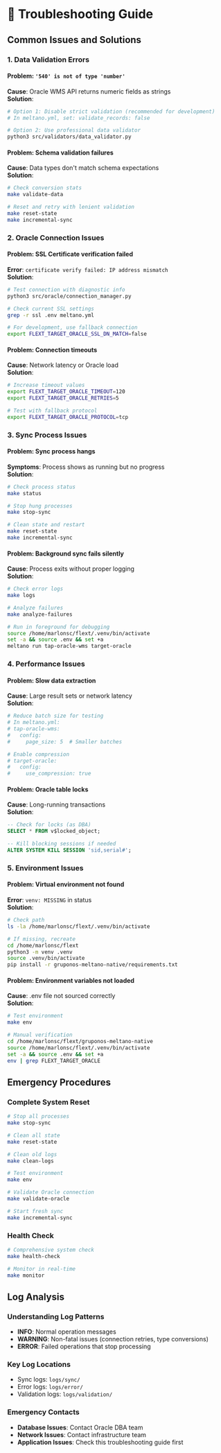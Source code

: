 # 🔧 Troubleshooting Guide

## Common Issues and Solutions

### 1. Data Validation Errors

#### Problem: `'540' is not of type 'number'`

**Cause**: Oracle WMS API returns numeric fields as strings  
**Solution**:

```bash
# Option 1: Disable strict validation (recommended for development)
# In meltano.yml, set: validate_records: false

# Option 2: Use professional data validator
python3 src/validators/data_validator.py
```

#### Problem: Schema validation failures

**Cause**: Data types don't match schema expectations  
**Solution**:

```bash
# Check conversion stats
make validate-data

# Reset and retry with lenient validation
make reset-state
make incremental-sync
```

### 2. Oracle Connection Issues

#### Problem: SSL Certificate verification failed

**Error**: `certificate verify failed: IP address mismatch`  
**Solution**:

```bash
# Test connection with diagnostic info
python3 src/oracle/connection_manager.py

# Check current SSL settings
grep -r ssl .env meltano.yml

# For development, use fallback connection
export FLEXT_TARGET_ORACLE_SSL_DN_MATCH=false
```

#### Problem: Connection timeouts

**Cause**: Network latency or Oracle load  
**Solution**:

```bash
# Increase timeout values
export FLEXT_TARGET_ORACLE_TIMEOUT=120
export FLEXT_TARGET_ORACLE_RETRIES=5

# Test with fallback protocol
export FLEXT_TARGET_ORACLE_PROTOCOL=tcp
```

### 3. Sync Process Issues

#### Problem: Sync process hangs

**Symptoms**: Process shows as running but no progress  
**Solution**:

```bash
# Check process status
make status

# Stop hung processes
make stop-sync

# Clean state and restart
make reset-state
make incremental-sync
```

#### Problem: Background sync fails silently

**Cause**: Process exits without proper logging  
**Solution**:

```bash
# Check error logs
make logs

# Analyze failures
make analyze-failures

# Run in foreground for debugging
source /home/marlonsc/flext/.venv/bin/activate
set -a && source .env && set +a
meltano run tap-oracle-wms target-oracle
```

### 4. Performance Issues

#### Problem: Slow data extraction

**Cause**: Large result sets or network latency  
**Solution**:

```bash
# Reduce batch size for testing
# In meltano.yml:
# tap-oracle-wms:
#   config:
#     page_size: 5  # Smaller batches

# Enable compression
# target-oracle:
#   config:
#     use_compression: true
```

#### Problem: Oracle table locks

**Cause**: Long-running transactions  
**Solution**:

```sql
-- Check for locks (as DBA)
SELECT * FROM v$locked_object;

-- Kill blocking sessions if needed
ALTER SYSTEM KILL SESSION 'sid,serial#';
```

### 5. Environment Issues

#### Problem: Virtual environment not found

**Error**: `venv: MISSING` in status  
**Solution**:

```bash
# Check path
ls -la /home/marlonsc/flext/.venv/bin/activate

# If missing, recreate
cd /home/marlonsc/flext
python3 -m venv .venv
source .venv/bin/activate
pip install -r gruponos-meltano-native/requirements.txt
```

#### Problem: Environment variables not loaded

**Cause**: .env file not sourced correctly  
**Solution**:

```bash
# Test environment
make env

# Manual verification
cd /home/marlonsc/flext/gruponos-meltano-native
source /home/marlonsc/flext/.venv/bin/activate
set -a && source .env && set +a
env | grep FLEXT_TARGET_ORACLE
```

## Emergency Procedures

### Complete System Reset

```bash
# Stop all processes
make stop-sync

# Clean all state
make reset-state

# Clean old logs
make clean-logs

# Test environment
make env

# Validate Oracle connection
make validate-oracle

# Start fresh sync
make incremental-sync
```

### Health Check

```bash
# Comprehensive system check
make health-check

# Monitor in real-time
make monitor
```

## Log Analysis

### Understanding Log Patterns

- **INFO**: Normal operation messages
- **WARNING**: Non-fatal issues (connection retries, type conversions)
- **ERROR**: Failed operations that stop processing

### Key Log Locations

- Sync logs: `logs/sync/`
- Error logs: `logs/error/`
- Validation logs: `logs/validation/`

### Emergency Contacts

- **Database Issues**: Contact Oracle DBA team
- **Network Issues**: Contact infrastructure team
- **Application Issues**: Check this troubleshooting guide first
